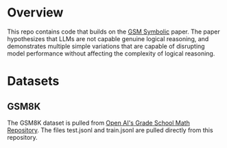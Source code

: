 # Overview

This repo contains code that builds on the [GSM Symbolic](https://arxiv.org/pdf/2410.05229v1) paper. The paper hypothesizes that LLMs are not capable genuine logical reasoning, and demonstrates multiple simple variations that are capable of disrupting model performance without affecting the complexity of logical reasoning.

# Datasets

## GSM8K

The GSM8K dataset is pulled from [Open AI's Grade School Math Repository](https://github.com/openai/grade-school-math). The files test.jsonl and train.jsonl are pulled directly from this repository.
